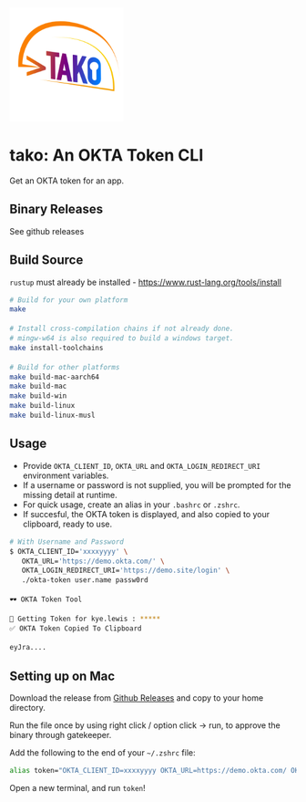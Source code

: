 <img src="logo.png?raw=true" width="200">

# tako: An OKTA Token CLI
Get an OKTA token for an app.

## Binary Releases
See github releases

## Build Source
`rustup` must already be installed - https://www.rust-lang.org/tools/install

```bash
# Build for your own platform
make

# Install cross-compilation chains if not already done.
# mingw-w64 is also required to build a windows target.
make install-toolchains 

# Build for other platforms
make build-mac-aarch64
make build-mac
make build-win
make build-linux
make build-linux-musl
```

## Usage
- Provide `OKTA_CLIENT_ID`, `OKTA_URL` and `OKTA_LOGIN_REDIRECT_URI` environment variables.
- If a username or password is not supplied, you will be prompted for the missing detail at runtime.
- For quick usage, create an alias in your `.bashrc` or `.zshrc`.
- If succesful, the OKTA token is displayed, and also copied to your clipboard, ready to use.
```bash
# With Username and Password
$ OKTA_CLIENT_ID='xxxxyyyy' \
   OKTA_URL='https://demo.okta.com/' \
   OKTA_LOGIN_REDIRECT_URI='https://demo.site/login' \
   ./okta-token user.name passw0rd

🕶️ OKTA Token Tool

🔐 Getting Token for kye.lewis : *****
✅ OKTA Token Copied To Clipboard

eyJra....
```

## Setting up on Mac
Download the release from [Github Releases](https://github.com/TechInSite/okta-token-cli/releases) and copy to your home directory.

Run the file once by using right click / option click -> run, to approve the binary through gatekeeper.

Add the following to the end of your `~/.zshrc` file:
```bash
alias token="OKTA_CLIENT_ID=xxxxyyyy OKTA_URL=https://demo.okta.com/ OKTA_LOGIN_REDIRECT_URL=http://callback ~/okta-token-mac yourusername"
```

Open a new terminal, and run `token`!
